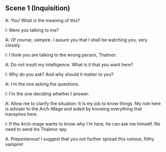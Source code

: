 ## Scene 1 (Inquisition)

A: You! What is the meaning of this?

I: Were you talking to me?

A: Of course, vampire. I assure you that I shall be watching you, very closely.

I: I think you are talking to the wrong person, Thalmor.

A: Do not insult my intelligence. What is it that you want here?

I: Why do you ask? And why should it matter to you?

A: I'm the one asking the questions.

I: I'm the one deciding whether I answer.

A: Allow me to clarify the situation: It is my job to know things. My role here is adviser to the Arch-Mage and aided by knowing everything that transpires here.

I: If the Arch-mage wants to know why I'm here, he can ask me himself. No need to send his Thalmor spy.

A. Preposterous! I suggest that you not further spread this rumour, filthy vampire!
